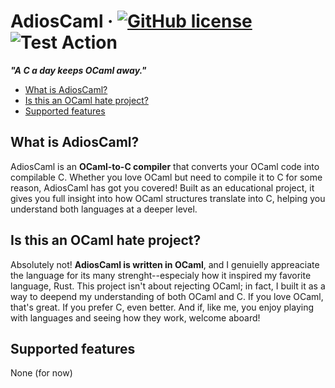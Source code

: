 # AdiosCaml &middot; [![GitHub license]](./LICENSE) ![Test Action]

**_"A C a day keeps OCaml away."_**

<!-- Table of Contents -->

- [What is AdiosCaml?](#what-is-adioscaml)
- [Is this an OCaml hate project?](#is-this-an-ocaml-hate-project)
- [Supported features](#supported-features)

<!-- - [How does it work?](#how-does-it-work) -->

## What is AdiosCaml?

AdiosCaml is an **OCaml-to-C compiler** that converts your OCaml code into compilable C. Whether you love OCaml but
need to compile it to C for some reason, AdiosCaml has got you covered! Built as an educational project, it gives you
full insight into how OCaml structures translate into C, helping you understand both languages at a deeper level.

## Is this an OCaml hate project?

Absolutely not! **AdiosCaml is written in OCaml**, and I genuielly appreaciate the language for its many strenght--especialy how it inspired my favorite language, Rust. This project isn't about rejecting OCaml; in fact, I built it as a way to deepend my understanding of both OCaml and C. If you love OCaml, that's great. If you prefer C, even better. And if, like me, you enjoy playing with languages and seeing how they work, welcome aboard!

<!-- ## How does it work? -->
<!-- 1. **Write** your OCaml code. -->
<!-- 2. **Feed it to AdiosCaml.** -->
<!-- 3. [???](#supported-features) -->
<!-- 4. Profit. -->

## Supported features

None (for now)

<!-- Shields.io links -->

[github license]: https://img.shields.io/badge/license-MIT-blue.svg
[test action]: https://github.com/efiriyad/site/actions/workflows/test.yaml/badge.svg
